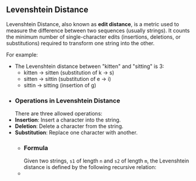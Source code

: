 ## Levenshtein Distance

Levenshtein Distance, also known as **edit distance**, is a metric used to measure the difference between two sequences (usually strings). It counts the minimum number of single-character edits (insertions, deletions, or substitutions) required to transform one string into the other.

For example:
- The Levenshtein distance between "kitten" and "sitting" is 3:
	- kitten → sitten (substitution of k → s)
	- sitten → sittin (substitution of e → i)
	- sittin → sitting (insertion of g)
- ### Operations in Levenshtein Distance
  There are three allowed operations:
- **Insertion**: Insert a character into the string.
- **Deletion**: Delete a character from the string.
- **Substitution**: Replace one character with another.
	- ### Formula 
	  Given two strings, `s1` of length `n` and `s2` of length `m`, the Levenshtein distance is defined by the following recursive relation:
	-